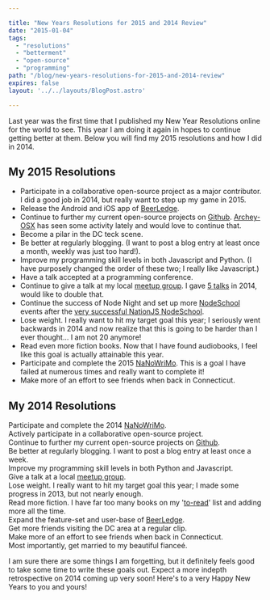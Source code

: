 ```yaml
---

title: "New Years Resolutions for 2015 and 2014 Review"
date: "2015-01-04"
tags:
  - "resolutions"
  - "betterment"
  - "open-source"
  - "programming"
path: "/blog/new-years-resolutions-for-2015-and-2014-review"
expires: false
layout: '../../layouts/BlogPost.astro'

---
```


Last year was the first time that I published my New Year Resolutions online for the world to see. This year I am doing it again in hopes to continue getting better at them. Below you will find my 2015 resolutions and how I did in 2014.

## My 2015 Resolutions

* Participate in a collaborative open-source project as a major contributor. I did a good job in 2014, but really want to step up my game in 2015.
* Release the Android and iOS app of [BeerLedge](https://www.beerledge.com/).
* Continue to further my current open-source projects on [Github](https://github.com/joshfinnie?tab=repositories). [Archey-OSX](https://github.com/joshfinnie/archey-osx) has seen some activity lately and would love to continue that.
* Become a pilar in the DC teck scene.
* Be better at regularly blogging. (I want to post a blog entry at least once a month, weekly was just too hard!).
* Improve my programming skill levels in both Javascript and Python. (I have purposely changed the order of these two; I really like Javascript.)
* Have a talk accepted at a programming conference.
* Continue to give a talk at my local [meetup group](http://www.meetup.com/members/26710252/). I gave [5 talks](http://www.joshfinnie.com/talks/) in 2014, would like to double that.
* Continue the success of Node Night and set up more [NodeSchool](http://nodeschool.io/) events after the [very successful NationJS NodeSchool](http://www.joshfinnie.com/blog/nodeschool-at-nationjs-postmortem/).
* Lose weight. I really want to hit my target goal this year; I seriously went backwards in 2014 and now realize that this is going to be harder than I ever thought... I am not 20 anymore!
* Read even more fiction books. Now that I have found audiobooks, I feel like this goal is actually attainable this year.
* Participate and complete the 2015 [NaNoWriMo](http://nanowrimo.org/). This is a goal I have failed at numerous times and really want to complete it!
* Make more of an effort to see friends when back in Connecticut.


## My 2014 Resolutions

<span class="text-danger"><i class="fa fa-times fa-fw"></i> Participate and complete the 2014 [NaNoWriMo](http://nanowrimo.org/).</span><br />
<span class="text-success"><i class="fa fa-check fa-fw"></i> Actively participate in a collaborative open-source project.</span><br />
<span class="text-success"><i class="fa fa-check fa-fw"></i> Continue to further my current open-source projects on [Github](https://github.com/joshfinnie?tab=repositories).</span><br />
<span class="text-danger"><i class="fa fa-times fa-fw"></i> Be better at regularly blogging. I want to post a blog entry at least once a week.</span><br />
<span class="text-success"><i class="fa fa-check fa-fw"></i> Improve my programming skill levels in both Python and Javascript.</span><br />
<span class="text-success"><i class="fa fa-check fa-fw"></i> Give a talk at a local [meetup group](http://www.meetup.com/members/26710252/).</span><br />
<span class="text-danger"><i class="fa fa-times fa-fw"></i> Lose weight. I really want to hit my target goal this year; I made some progress in 2013, but not nearly enough.</span><br />
<span class="text-success"><i class="fa fa-check fa-fw"></i> Read more fiction. I have far too many books on my '[to-read](https://www.goodreads.com/review/list/2997659?shelf=to-read)' list and adding more all the time.</span><br />
<span class="text-danger"><i class="fa fa-times fa-fw"></i> Expand the feature-set and user-base of [BeerLedge](https://www.beerledge.com/).</span><br />
<span class="text-success"><i class="fa fa-check fa-fw"></i> Get more friends visiting the DC area at a regular clip.</span><br />
<span class="text-danger"><i class="fa fa-times fa-fw"></i> Make more of an effort to see friends when back in Connecticut.</span><br />
<span class="text-success"><i class="fa fa-check fa-fw"></i> Most importantly, get married to my beautiful fianceé.</span><br />

I am sure there are some things I am forgetting, but it definitely feels good to take some time to write these goals out. Expect a more indepth retrospective on 2014 coming up very soon! Here's to a very Happy New Years to you and yours!
